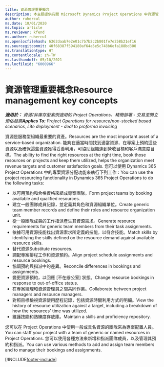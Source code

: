 ```yaml
---
title: 資源管理重要概念
description: 本主題提供有關 Microsoft Dynamics Project Operations 中資源管理功能的資訊。
author: ruhercul
ms.date: 10/01/2020
ms.topic: article
ms.reviewer: kfend
ms.author: ruhercul
ms.openlocfilehash: 6362daab7e2e01c7b7b2c2b801fe7e258b21ef16
ms.sourcegitcommit: 40f68387f594180af64a5e5c748b6efa188bd300
ms.translationtype: HT
ms.contentlocale: zh-TW
ms.lasthandoff: 05/10/2021
ms.locfileid: "6000966"
---
```

# <a name="resource-management-key-concepts"></a><span data-ttu-id="46992-103">資源管理重要概念</span><span class="sxs-lookup"><span data-stu-id="46992-103">Resource management key concepts</span></span>

<span data-ttu-id="46992-104">_**適用於：** 資源/非庫存型案例適用的 Project Operations、精簡部署 - 交易至開立預估發票_</span><span class="sxs-lookup"><span data-stu-id="46992-104">_**Applies To:** Project Operations for resource/non-stocked based scenarios, Lite deployment - deal to proforma invoicing_</span></span>

<span data-ttu-id="46992-105">資源是服務型組織最重要的資產。</span><span class="sxs-lookup"><span data-stu-id="46992-105">Resources are the most important asset of a service-based organization.</span></span> <span data-ttu-id="46992-106">能夠在適當時間找到適當資源、在專案上預約這些資源以及確保這些資源獲得妥善利用，可協助組織達到營收目標和客戶滿意度目標。</span><span class="sxs-lookup"><span data-stu-id="46992-106">The ability to find the right resources at the right time, book those resources on projects and keep them utilized, helps the organization meet revenue targets and customer satisfaction goals.</span></span> <span data-ttu-id="46992-107">您可以使用 Dynamics 365 Project Operations 中的專案資源分配功能來執行下列工作：</span><span class="sxs-lookup"><span data-stu-id="46992-107">You can use the project resourcing functionality in Dynamics 365 Project Operations to do the following tasks:</span></span>

- <span data-ttu-id="46992-108">以可用預約和合格資格來組成專案團隊。</span><span class="sxs-lookup"><span data-stu-id="46992-108">Form project teams by booking available and qualified resources.</span></span>
- <span data-ttu-id="46992-109">建立一般團隊成員記錄，並定義其角色和資源組織單位。</span><span class="sxs-lookup"><span data-stu-id="46992-109">Create generic team member records and define their roles and resource organization unit.</span></span>
- <span data-ttu-id="46992-110">從一般團隊成員的工作指派產生其資源需求。</span><span class="sxs-lookup"><span data-stu-id="46992-110">Generate resource requirements for generic team members from their task assignments.</span></span>
- <span data-ttu-id="46992-111">依據可用資源技能找出資源索求所定義的技能，以符合技能。</span><span class="sxs-lookup"><span data-stu-id="46992-111">Match skills by identifying the skills defined on the resource demand against available resource skills.</span></span>
- <span data-ttu-id="46992-112">替代資源</span><span class="sxs-lookup"><span data-stu-id="46992-112">Substitute resources.</span></span>
- <span data-ttu-id="46992-113">調配專案排程工作和資源預約。</span><span class="sxs-lookup"><span data-stu-id="46992-113">Align project schedule assignments and resource bookings.</span></span>
- <span data-ttu-id="46992-114">協調預約與指派中的差異。</span><span class="sxs-lookup"><span data-stu-id="46992-114">Reconcile differences in bookings and assignments.</span></span>
- <span data-ttu-id="46992-115">變更資源預約，以回應 [不在辦公室] 狀態。</span><span class="sxs-lookup"><span data-stu-id="46992-115">Change resource bookings in response to out-of-office status.</span></span>
- <span data-ttu-id="46992-116">在專案經理和資源管理員之間共同作業。</span><span class="sxs-lookup"><span data-stu-id="46992-116">Collaborate between project managers and resource managers.</span></span>
- <span data-ttu-id="46992-117">對照目標檢視資源使用歷程記錄，包括資源時間利用方式的明細。</span><span class="sxs-lookup"><span data-stu-id="46992-117">View the history of resource utilization against a target, including a breakdown of how the resources' time was utilized.</span></span>
- <span data-ttu-id="46992-118">維護技能和熟練度存放庫。</span><span class="sxs-lookup"><span data-stu-id="46992-118">Maintain a skills and proficiency repository.</span></span>


<span data-ttu-id="46992-119">您可以在 Project Operations 中使用一般或具名資源的團隊來為專案配置人員。</span><span class="sxs-lookup"><span data-stu-id="46992-119">You can staff your project with a team of generic or named resources in Project Operations.</span></span> <span data-ttu-id="46992-120">您可以使用各種方法來新增和指派團隊成員，以及管理其預約和指派。</span><span class="sxs-lookup"><span data-stu-id="46992-120">You can use various methods to add and assign team members and to manage their bookings and assignments.</span></span> 


[!INCLUDE[footer-include](../includes/footer-banner.md)]